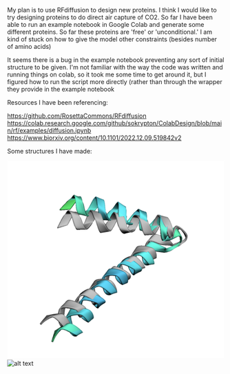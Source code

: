 My plan is to use RFdiffusion to design new proteins. I think I would like to try designing proteins to do direct air capture of CO2. So far I have been able to run an example notebook in Google Colab and generate some different proteins. So far these proteins are 'free' or 'unconditional.' I am kind of stuck on how to give the model other constraints (besides number of amino acids)

It seems there is a bug in the example notebook preventing any sort of initial structure to be given. I'm not familiar with the way the code was written and running things on colab, so it took me some time to get around it, but I figured how to run the script more directly (rather than through the wrapper they provide in the example notebook

Resources I have been referencing:

https://github.com/RosettaCommons/RFdiffusion
https://colab.research.google.com/github/sokrypton/ColabDesign/blob/main/rf/examples/diffusion.ipynb
https://www.biorxiv.org/content/10.1101/2022.12.09.519842v2


Some structures I have made:

![alt text](https://github.com/andrew-pike-th/CHEM101.6/blob/main/project_update/50AA_free.png)
![alt text](http://url/to/img.png)
